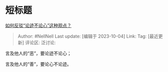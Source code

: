 # 短标题
[如何反驳“论迹不论心”这种观点？](https://www.zhihu.com/question/430780498/answer/3235942608)

> Author: #NellNell
> Last update: [编辑于 2023-10-04]
> Link:
> Tag: [最近更新]
> 评论区:
> 泛讨论:

言及他人的“恶”，要论迹不论心；

言及他人的“善”，要论心不论迹。